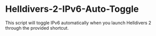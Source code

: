 # Helldivers-2-IPv6-Auto-Toggle
This script will toggle IPv6 automatically when you launch Helldivers 2 through the provided shortcut.
